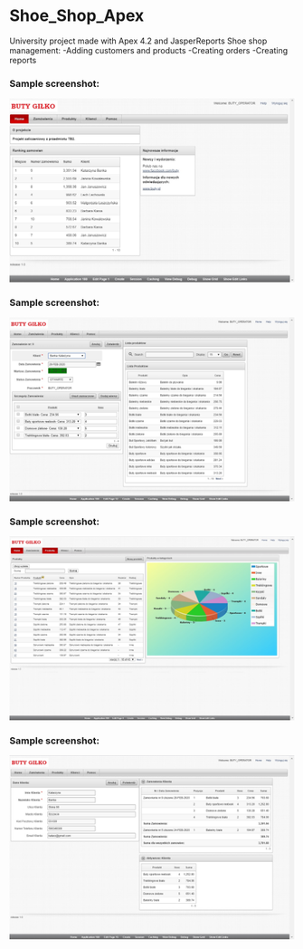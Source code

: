 # Shoe_Shop_Apex
University project made with Apex 4.2 and JasperReports
Shoe shop management:
-Adding customers and products
-Creating orders
-Creating reports 

### Sample screenshot:
![Shoe_Shop_Apex](sample1.jpg)

### Sample screenshot:
![Shoe_Shop_Apex](sample2.jpg)

### Sample screenshot:
![Shoe_Shop_Apex](sample3.jpg)

### Sample screenshot:
![Shoe_Shop_Apex](sample4.jpg)
